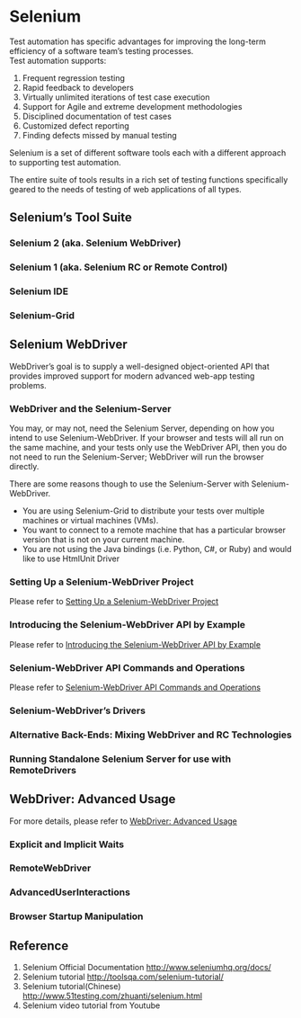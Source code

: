 # Selenium
Test automation has specific advantages for improving the long-term efficiency of a software team’s testing processes.  
Test automation supports:
1. Frequent regression testing  
2. Rapid feedback to developers  
3. Virtually unlimited iterations of test case execution  
4. Support for Agile and extreme development methodologies  
5. Disciplined documentation of test cases  
6. Customized defect reporting  
7. Finding defects missed by manual testing

Selenium is a set of different software tools each with a different approach to supporting test automation.  

The entire suite of tools results in a rich set of testing functions specifically geared to the needs of testing of web applications of all types.   
## Selenium’s Tool Suite  
### Selenium 2 (aka. Selenium WebDriver)

### Selenium 1 (aka. Selenium RC or Remote Control)

### Selenium IDE

### Selenium-Grid  

## Selenium WebDriver
WebDriver’s goal is to supply a well-designed object-oriented API that provides improved support for modern advanced web-app testing problems.  

### WebDriver and the Selenium-Server
You may, or may not, need the Selenium Server, depending on how you intend to use Selenium-WebDriver. If your browser and tests will all run on the same machine, and your tests only use the WebDriver API, then you do not need to run the Selenium-Server; WebDriver will run the browser directly.

There are some reasons though to use the Selenium-Server with Selenium-WebDriver.  
- You are using Selenium-Grid to distribute your tests over multiple machines or virtual machines (VMs).
- You want to connect to a remote machine that has a particular browser version that is not on your current machine.
- You are not using the Java bindings (i.e. Python, C#, or Ruby) and would like to use HtmlUnit Driver

### Setting Up a Selenium-WebDriver Project  
Please refer to [Setting Up a Selenium-WebDriver Project](http://www.seleniumhq.org/docs/03_webdriver.jsp)

### Introducing the Selenium-WebDriver API by Example
Please refer to [Introducing the Selenium-WebDriver API by Example](http://www.seleniumhq.org/docs/03_webdriver.jsp)

### Selenium-WebDriver API Commands and Operations
Please refer to [Selenium-WebDriver API Commands and Operations](http://www.seleniumhq.org/docs/03_webdriver.jsp)

### Selenium-WebDriver’s Drivers

### Alternative Back-Ends: Mixing WebDriver and RC Technologies

### Running Standalone Selenium Server for use with RemoteDrivers


## WebDriver: Advanced Usage
For more details, please refer to [WebDriver: Advanced Usage](http://www.seleniumhq.org/docs/04_webdriver_advanced.jsp)
### Explicit and Implicit Waits

### RemoteWebDriver

### AdvancedUserInteractions

### Browser Startup Manipulation

## Reference
1. Selenium Official Documentation http://www.seleniumhq.org/docs/
2. Selenium tutorial http://toolsqa.com/selenium-tutorial/
3. Selenium tutorial(Chinese) http://www.51testing.com/zhuanti/selenium.html
4. Selenium video tutorial from Youtube
